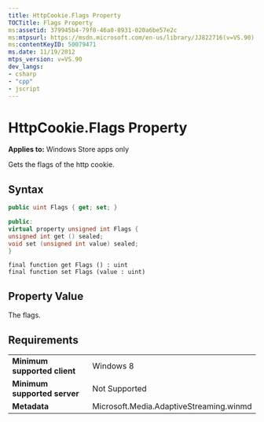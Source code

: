 ```yaml
---
title: HttpCookie.Flags Property
TOCTitle: Flags Property
ms:assetid: 379945b4-79f8-46a0-8931-020a6be57e2c
ms:mtpsurl: https://msdn.microsoft.com/en-us/library/JJ822716(v=VS.90)
ms:contentKeyID: 50079471
ms.date: 11/19/2012
mtps_version: v=VS.90
dev_langs:
- csharp
- "cpp"
- jscript
---
```


# HttpCookie.Flags Property

**Applies to:** Windows Store apps only

Gets the flags of the http cookie.

## Syntax

```csharp
public uint Flags { get; set; }
```

```cpp
public:
virtual property unsigned int Flags {
unsigned int get () sealed;
void set (unsigned int value) sealed;
}
```

```jscript
final function get Flags () : uint
final function set Flags (value : uint)
```

## Property Value

The flags.

## Requirements

|||
|--- |--- |
|**Minimum supported client**|Windows 8|
|**Minimum supported server**|Not Supported|
|**Metadata**|Microsoft.Media.AdaptiveStreaming.winmd|

